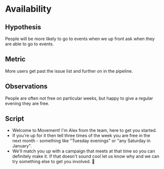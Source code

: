 # Availability

## Hypothesis

People will be more likely to go to events when we up front ask when they are able to go to events.

## Metric

More users get past the issue list and further on in the pipeline.

## Observations

People are often not free on particular weeks, but happy to give a regular evening they are free.

## Script
- Welcome to Movement! I'm Alex from the team, here to get you started.
- If you're up for it then tell three times of the week you are free in the next month - something like "Tuesday evenings" or "any Saturday in January".
- We'll match you up with a campaign that meets at that time so you can definitely make it. If that doesn't sound cool let us know why and we can try something else to get you involved. 🙂
